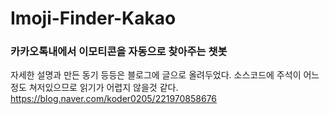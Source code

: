 # Imoji-Finder-Kakao
### 카카오톡내에서 이모티콘을 자동으로 찾아주는 챗봇
자세한 설명과 만든 동기 등등은 블로그에 글으로 올려두었다.
소스코드에 주석이 어느정도 쳐저있으므로 읽기가 어렵지 않을것 같다.
https://blog.naver.com/koder0205/221970858676
